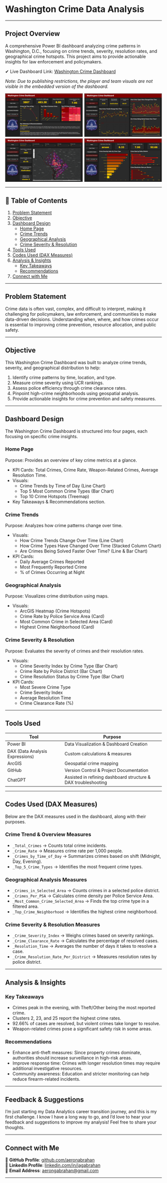 # Washington Crime Data Analysis

---

## Project Overview
A comprehensive Power BI dashboard analyzing crime patterns in Washington, D.C., focusing on crime trends, severity, resolution rates, and geographical crime hotspots. This project aims to provide actionable insights for law enforcement and policymakers.

✔ Live Dashboard Link: [Washington Crime Dashboard](https://app.powerbi.com/reportEmbed?reportId=cdfb6b15-e819-449e-a95e-d91dc68d7862&autoAuth=true&ctid=254ba93e-1f6f-48f3-90e6-e2766664b477)  

_Note: Due to publishing restrictions, the player and team visuals are not visible in the embedded version of the dashboard._  

![Power BI Dashboard](assets/images/Washington%20Crime%20Dashboard.png)

---

## 📌 Table of Contents
1. [Problem Statement](#problem-statement)
2. [Objective](#objective)
3. [Dashboard Design](#dashboard-design)
   - [Home Page](#home-page)
   - [Crime Trends](#crime-trends)
   - [Geographical Analysis](#geographical-analysis)
   - [Crime Severity & Resolution](#crime-severity--resolution)
4. [Tools Used](#tools-used)
5. [Codes Used (DAX Measures)](#codes-used-dax-measures)
6. [Analysis & Insights](#analysis--insights)
   - [Key Takeaways](#key-takeaways)
   - [Recommendations](#recommendations)
7. [Connect with Me](#connect-with-me)

---

## Problem Statement
Crime data is often vast, complex, and difficult to interpret, making it challenging for policymakers, law enforcement, and communities to make data-driven decisions. Understanding when, where, and how crimes occur is essential to improving crime prevention, resource allocation, and public safety.

---

## Objective
This Washington Crime Dashboard was built to analyze crime trends, severity, and geographical distribution to help:
1. Identify crime patterns by time, location, and type.
2. Measure crime severity using UCR rankings.
3. Assess police efficiency through crime clearance rates.
4. Pinpoint high-crime neighborhoods using geospatial analysis.
5. Provide actionable insights for crime prevention and safety measures.


---

## Dashboard Design
The Washington Crime Dashboard is structured into four pages, each focusing on specific crime insights.

### Home Page
Purpose: Provides an overview of key crime metrics at a glance.
- KPI Cards: Total Crimes, Crime Rate, Weapon-Related Crimes, Average Resolution Time.
- Visuals:
  - Crime Trends by Time of Day (Line Chart)
  - Top 5 Most Common Crime Types (Bar Chart)
  - Top 10 Crime Hotspots (Treemap)
- Key Takeaways & Recommendations section.

### Crime Trends
Purpose: Analyzes how crime patterns change over time.
- Visuals:
  - How Crime Trends Change Over Time (Line Chart)
  - How Crime Types Have Changed Over Time (Stacked Column Chart)
  - Are Crimes Being Solved Faster Over Time? (Line & Bar Chart)
- KPI Cards:
  - Daily Average Crimes Reported
  - Most Frequently Reported Crime
  - % of Crimes Occurring at Night

### Geographical Analysis
Purpose: Visualizes crime distribution using maps.
- Visuals:
  - ArcGIS Heatmap (Crime Hotspots)
  - Crime Rate by Police Service Area (Card)
  - Most Common Crime in Selected Area (Card)
  - Highest Crime Neighborhood (Card)

### Crime Severity & Resolution
Purpose: Evaluates the severity of crimes and their resolution rates.
- Visuals:
  - Crime Severity Index by Crime Type (Bar Chart)
  - Crime Rate by Police District (Bar Chart)
  - Crime Resolution Status by Crime Type (Bar Chart)
- KPI Cards:
  - Most Severe Crime Type
  - Crime Severity Index
  - Average Resolution Time
  - Crime Clearance Rate (%)

---

## Tools Used
| Tool | Purpose |
|------|---------|
| Power BI | Data Visualization & Dashboard Creation |
| DAX (Data Analysis Expressions) | Custom calculations & measures |
| ArcGIS | Geospatial crime mapping |
| GitHub | Version Control & Project Documentation |
| ChatGPT | Assisted in refining dashboard structure & DAX troubleshooting |

---

## Codes Used (DAX Measures)
Below are the DAX measures used in the dashboard, along with their purposes.

### Crime Trend & Overview Measures
- `_Total_Crimes` → Counts total crime incidents.
- `_Crime_Rate` → Measures crime rate per 1,000 people.
- `_Crimes_by_Time_of_Day` → Summarizes crimes based on shift (Midnight, Day, Evening).
- `_Top_5_Crime_Types` → Identifies the most frequent crime types.

### Geographical Analysis Measures
- `_Crimes_in_Selected_Area` → Counts crimes in a selected police district.
- `_Crimes_Per_PSA` → Calculates crime density per Police Service Area.
- `_Most_Common_Crime_Selected_Area` → Finds the top crime type in a filtered area.
- `_Top_Crime_Neighborhood` → Identifies the highest crime neighborhood.

### Crime Severity & Resolution Measures
- `_Crime_Severity_Index` → Weighs crimes based on severity rankings.
- `_Crime_Clearance_Rate` → Calculates the percentage of resolved cases.
- `_Resolution_Time` → Averages the number of days it takes to resolve a case.
- `_Crime_Resolution_Rate_Per_District` → Measures resolution rates by police district.

---

## Analysis & Insights
### Key Takeaways
- Crimes peak in the evening, with Theft/Other being the most reported crime.
- Clusters 2, 23, and 25 report the highest crime rates.
- 92.66% of cases are resolved, but violent crimes take longer to resolve.
- Weapon-related crimes pose a significant safety risk in some areas.

### Recommendations
- Enhance anti-theft measures: Since property crimes dominate, authorities should increase surveillance in high-risk areas.
- Improve response time: Crimes with longer resolution times may require additional investigative resources.
- Community awareness: Education and stricter monitoring can help reduce firearm-related incidents.

---

## Feedback & Suggestions
I’m just starting my Data Analytics career transition journey, and this is my first challenge. I know I have a long way to go, and I’d love to hear your feedback and suggestions to improve my analysis! Feel free to share your thoughts.  

---

## Connect with Me
📂 **GitHub Profile**: [github.com/aeronabrahan](https://github.com/aeronabrahan)  
🔗 **LinkedIn Profile**: [linkedin.com/in/jagabrahan](https://linkedin.com/in/jagabrahan)  
📧 **Email Address**: [aerongabrahan@gmail.com](mailto:aerongabrahan@gmail.com)  

---
